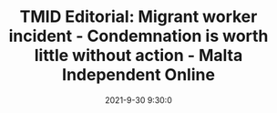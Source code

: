 ---
"title": "TMID Editorial: Migrant worker incident - Condemnation is worth little without action - Malta Independent Online"
"date": "2021-9-30 9:30:0"
"feed_name": "GOOGLENEWSCONSTRUCTION"
"feed_website": "https://news.google.com/search?q=construction%2Bincident&hl=en-US&gl=US&ceid=US:en"
"feed_rss": "https://news.google.com/rss/search?q=construction%2Bincident&hl=en-US&gl=US&ceid=US:en"
"link": "https://www.independent.com.mt/articles/2021-09-30/newspaper-leader/TMID-Editorial-Migrant-worker-incident-Condemnation-is-worth-little-without-action-6736237158"
"source": "{'href': 'https://www.independent.com.mt', 'title': 'Malta Independent Online'}"
"file": "_posts/2021-1-1-97e038e965253a38cdd6b96c4315eced6addf21c.md"
"accident": "1"
"drilling": "0"
"dead": "0"
"injured": "0"
"arrested": "0"
"where": "unknown site"
"causes": "unknown"
"place": "unknown place"
---